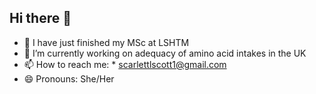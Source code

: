 ## Hi there 👋

- 🔭 I have just finished my MSc at LSHTM
- 🌱 I’m currently working on adequacy of amino acid intakes in the UK
- 📫 How to reach me:
          * scarlettlscott1@gmail.com
- 😄 Pronouns: She/Her
